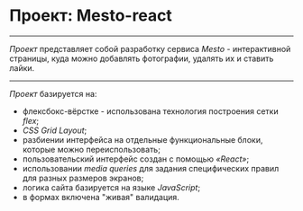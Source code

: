 
# Проект: Mesto-react

___

*Проект* представляет собой разработку сервиса *Mesto* - интерактивной страницы, куда можно добавлять фотографии, удалять их и ставить лайки.

___

*Проект* базируется на:

* флексбокс-вёрстке - использована технология построения сетки *flex*;
* *CSS Grid Layout*;
* разбиении интерфейса на отдельные функциональные блоки, которые можно переиспользовать;
* пользовательский интерфейс создан с помощью *«React»*;
* использовании *media queries* для задания специфических правил для разных размеров экранов;
* логика сайта базируется на языке *JavaScript*;
* в формах включена "живая" валидация.
